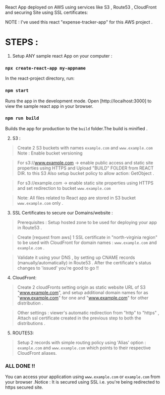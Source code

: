 
React App deployed on AWS using services like S3 , Route53 , CloudFront and securing Site using SSL certificates: 

NOTE : I've used this react "expense-tracker-app" for this AWS project . 


# STEPS :

1.  Setup ANY sample react App on your computer : 

### `npx create-react-app my-appname`
In the react-project directory, run:

### `npm start`
Runs the app in the development mode. Open [http://localhost:3000] to view the sample react app in your browser.

### `npm run build` 
Builds the app for production to the `build` folder.The build is minified . 

2. S3 :

> Create 2 S3 buckets with names `example.com` and `www.example.com`
Note : Enable bucket versioning 

> For s3://www.example.com -> enable public access and static site properties using HTTPS and Upload "BUILD" FOLDER from REACT DIR. to this S3
Also setup bucket policy to allow action: GetObject .

> For s3://example.com -> enable static site properties using HTTPS and set redirection to bucket `www.example.com` 

> Note: All files related to React app are stored in S3 bucket `www.example.com` only . 

3. SSL Certificates to secure our Domains/website :

> Prerequisites : Setup hosted zone to be used for deploying your app in Route53 .

> Create [request from aws] 1 SSL certificate in "north-virginia region" to be used with CloudFront for domain names : `www.example.com` and `example.com` .

> Validate it using your DNS , by setting up CNAME records (manually/automatically) in Route53 . After the certificate's status changes to 'issued' you're good to go !!

4. CloudFront:

> Create 2 cloudFronts setting origin as static website URL of S3 "www.example.com", and setup additional domain names for as "www.example.com" for one and "www.example.com" for other distribution . 

> Other settings : viewer's automatic redirection from "http" to "https" , Attach ssl certificate created in the previous step to both the distributions . 

5. ROUTE53: 

> Setup 2 records with simple routing policy using 'Alias' option : `example.com` and `www.example.com` which points to their respective CloudFront aliases.

### ALL DONE !! 

You can access your application using `www.example.com` or `example.com` from your browser .Notice : It is secured using SSL i.e. you're being redirected to https secured site.
